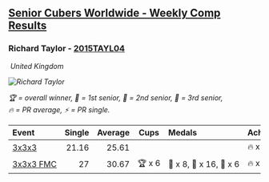 <style>table {white-space: nowrap;}</style>
<link rel="stylesheet" type="text/css" href="/scw-comp/css/flags.css" />

## [Senior Cubers Worldwide - Weekly Comp Results](/scw-comp/results/)
### Richard Taylor - [2015TAYL04](https://www.worldcubeassociation.org/persons/2015TAYL04)

<i class="flag flag-GB" />&nbsp;United Kingdom

![Richard Taylor](1506360596.JPG)

<span style="white-space: nowrap;">🏆 = overall winner</span>, <span style="white-space: nowrap;">🥇 = 1st senior</span>, <span style="white-space: nowrap;">🥈 = 2nd senior</span>, <span style="white-space: nowrap;">🥉 = 3rd senior</span>, <span style="white-space: nowrap;">🔥 = PR average</span>, <span style="white-space: nowrap;">⚡ = PR single</span>.

| Event | Single | Average | Cups | Medals | Achievements|
| :-- | --: | --: | :--: | :-- | :-- |
| [3x3x3](333.md) | 21.16 | 25.61 |  |  | 🔥 x 3, ⚡ x 3 |
| [3x3x3 FMC](333fm.md) | 27 | 30.67 | 🏆 x 6 | 🥇 x 8, 🥈 x 16, 🥉 x 6 | 🔥 x 9, ⚡ x 6 |

<!-- Global site tag (gtag.js) - Google Analytics -->
<script async src="https://www.googletagmanager.com/gtag/js?id=UA-86348435-3"></script>
<script>window.dataLayer = window.dataLayer || []; function gtag() {dataLayer.push(arguments);} gtag('js', new Date()); gtag('config', 'UA-86348435-3');</script>
